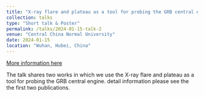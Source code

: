 ```yaml
---
title: "X-ray flare and plateau as a tool for probing the GRB central engine, see [Poster](http://tianci-zheng.github.io/files/Shenkuo-ZTC.pdf)"
collection: talks
type: "Short talk & Poster"
permalink: /talks/2024-01-15-talk-2
venue: "Central China Normal University"
date: 2024-01-15
location: "Wuhan, Hubei, China"
---
```


[More information here](https://tianci-zheng.github.io/publications/)

The talk shares two works in which we use the X-ray flare and plateau as a tool for probing the GRB central engine. detail information please see the the first two publications.

